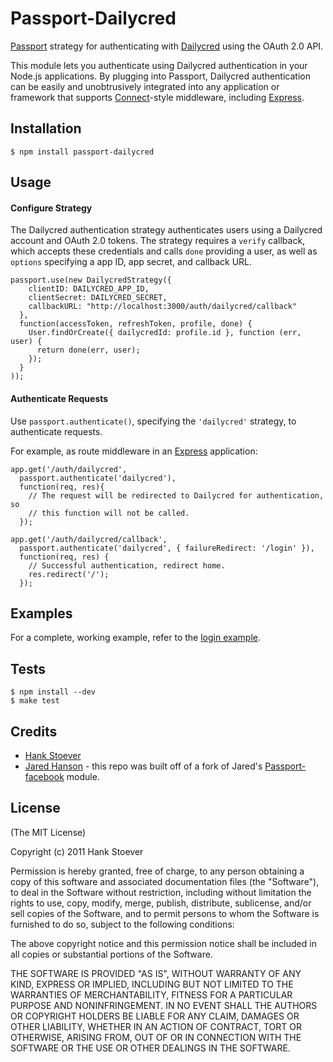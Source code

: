 # Passport-Dailycred

[Passport](http://passportjs.org/) strategy for authenticating with [Dailycred](https://www.dailycred.com/)
using the OAuth 2.0 API.

This module lets you authenticate using Dailycred authentication in your Node.js applications.
By plugging into Passport, Dailycred authentication can be easily and
unobtrusively integrated into any application or framework that supports
[Connect](http://www.senchalabs.org/connect/)-style middleware, including
[Express](http://expressjs.com/).

## Installation

    $ npm install passport-dailycred

## Usage

#### Configure Strategy

The Dailycred authentication strategy authenticates users using a Dailycred
account and OAuth 2.0 tokens.  The strategy requires a `verify` callback, which
accepts these credentials and calls `done` providing a user, as well as
`options` specifying a app ID, app secret, and callback URL.

    passport.use(new DailycredStrategy({
        clientID: DAILYCRED_APP_ID,
        clientSecret: DAILYCRED_SECRET,
        callbackURL: "http://localhost:3000/auth/dailycred/callback"
      },
      function(accessToken, refreshToken, profile, done) {
        User.findOrCreate({ dailycredId: profile.id }, function (err, user) {
          return done(err, user);
        });
      }
    ));

#### Authenticate Requests

Use `passport.authenticate()`, specifying the `'dailycred'` strategy, to
authenticate requests.

For example, as route middleware in an [Express](http://expressjs.com/)
application:

    app.get('/auth/dailycred',
      passport.authenticate('dailycred'),
      function(req, res){
        // The request will be redirected to Dailycred for authentication, so
        // this function will not be called.
      });

    app.get('/auth/dailycred/callback',
      passport.authenticate('dailycred', { failureRedirect: '/login' }),
      function(req, res) {
        // Successful authentication, redirect home.
        res.redirect('/');
      });



## Examples

For a complete, working example, refer to the [login example](https://github.com/hstove/passport-dailycred/tree/master/examples/login).

## Tests

    $ npm install --dev
    $ make test


## Credits

  - [Hank Stoever](http://github.com/hstove)
  - [Jared Hanson](http://github.com/jaredhanson) - this repo was built off of a fork of Jared's [Passport-facebook](https://github.com/jaredhanson/passport-facebook) module.

## License

(The MIT License)

Copyright (c) 2011 Hank Stoever

Permission is hereby granted, free of charge, to any person obtaining a copy of
this software and associated documentation files (the "Software"), to deal in
the Software without restriction, including without limitation the rights to
use, copy, modify, merge, publish, distribute, sublicense, and/or sell copies of
the Software, and to permit persons to whom the Software is furnished to do so,
subject to the following conditions:

The above copyright notice and this permission notice shall be included in all
copies or substantial portions of the Software.

THE SOFTWARE IS PROVIDED "AS IS", WITHOUT WARRANTY OF ANY KIND, EXPRESS OR
IMPLIED, INCLUDING BUT NOT LIMITED TO THE WARRANTIES OF MERCHANTABILITY, FITNESS
FOR A PARTICULAR PURPOSE AND NONINFRINGEMENT. IN NO EVENT SHALL THE AUTHORS OR
COPYRIGHT HOLDERS BE LIABLE FOR ANY CLAIM, DAMAGES OR OTHER LIABILITY, WHETHER
IN AN ACTION OF CONTRACT, TORT OR OTHERWISE, ARISING FROM, OUT OF OR IN
CONNECTION WITH THE SOFTWARE OR THE USE OR OTHER DEALINGS IN THE SOFTWARE.
